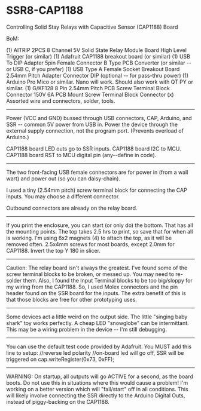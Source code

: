 # SSR8-CAP1188
Controlling Solid Stay Relays with Capacitive Sensor (CAP1188) Board

BoM:

(1) AITRIP 2PCS 8 Channel 5V Solid State Relay Module Board High Level Trigger (or similar)
(1) Adafruit CAP1188 breakout board (or similar)
(1) USB To DIP Adapter 5pin Female Connector B Type PCB Converter (or similar -- or USB C, if you prefer)
(1) USB Type A Female Socket Breakout Board 2.54mm Pitch Adapter Connector DIP (optional -- for pass-thru power)
(1) Arduino Pro Mico or similar. Nano will work. Should also work with QT PY or similar.
(1) G/KF128 8 Pin 2.54mm Pitch PCB Screw Terminal Block Connector 150V 6A PCB Mount Screw Terminal Block Connector
(x) Assorted wire and connectors, solder, tools.

---

Power (VCC and GND) bussed through USB connectors, CAP, Arduino, and SSR -- common 5V power from USB in.
Power the device through the external supply connection, not the program port. (Prevents overload of Arduino.)

CAP1188 board LED outs go to SSR inputs.
CAP1188 board I2C to MCU.
CAP1188 board RST to MCU digital pin (any--define in code).

---

The two front-facing USB female connectors are for power in (from a wall wart) and power out (so you can daisy-chain).

I used a tiny (2.54mm pitch) screw terminal block for connecting the CAP inputs. You may choose a different connector.

Outbound connectors are already on the relay board.

---

If you print the enclosure, you can start (or only do) the bottom. That has all the mounting points. The top takes 2.5 hrs to print, so save that for when all is working. I'm using 6x2 magnets (4) to attach the top, as it will be removed often. 2.5x4mm screws for most boards, except 2.0mm for CAP1188. Invert the top Y 180 in slicer.

---

Caution: The relay board isn't always the greatest. I've found some of the screw terminal blocks to be broken, or messed up. You may need to re-solder them. Also, I found the Input Terminal blocks to be too big/sloppy for my wiring from the CAP1188. So, I used Molex connectors and the pin header found on the SSR board for the inputs. The extra benefit of this is that those blocks are free for other prototyping uses.

---

Some devices act a little weird on the output side. The little "singing baby shark" toy works perfectly. A cheap LED "snowglobe" can be intermittant. This may be a wiring problem in the device -- I'm still debugging.

---

You can use the default test code provided by Adafruit. You MUST add this line to setup: 
  //reverse led polarity
  //on-board led will go off, SSR will be triggered on
  cap.writeRegister(0x73, 0xFF);

---

WARNING: On startup, all outputs will go ACTIVE for a second, as the board boots. Do not use this in situations where this would cause a problem! I'm working on a better version which will "fail/start" off in all conditions. This will likely involve connecting the SSR directly to the Arduino Digital Outs, instead of piggy-backing on the CAP1188.

